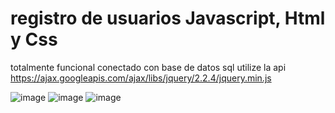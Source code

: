 # registro de usuarios Javascript, Html y Css
totalmente funcional conectado con base de datos sql utilize la api https://ajax.googleapis.com/ajax/libs/jquery/2.2.4/jquery.min.js


![image](https://user-images.githubusercontent.com/77991838/136608221-6631c825-cf9e-48b2-b17c-0dd5d3326f56.png)
![image](https://user-images.githubusercontent.com/77991838/136608184-18dbe447-9a8a-4d14-90d0-98cce9f14bb9.png)
![image](https://user-images.githubusercontent.com/77991838/136608199-cde087d7-ea6c-4466-946e-ae0b0d244258.png)
